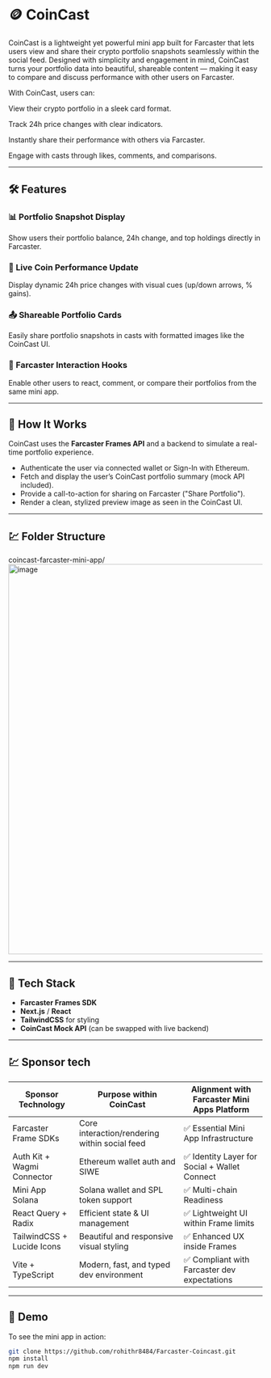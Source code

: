 # 🪙 CoinCast

CoinCast is a lightweight yet powerful mini app built for Farcaster that lets users view and share their crypto portfolio snapshots seamlessly within the social feed. Designed with simplicity and engagement in mind, CoinCast turns your portfolio data into beautiful, shareable content — making it easy to compare and discuss performance with other users on Farcaster.

With CoinCast, users can:

View their crypto portfolio in a sleek card format.

Track 24h price changes with clear indicators.

Instantly share their performance with others via Farcaster.

Engage with casts through likes, comments, and comparisons.

---

## 🛠 Features

### 📊 Portfolio Snapshot Display  
Show users their portfolio balance, 24h change, and top holdings directly in Farcaster.

### 🔄 Live Coin Performance Update  
Display dynamic 24h price changes with visual cues (up/down arrows, % gains).

### 📤 Shareable Portfolio Cards  
Easily share portfolio snapshots in casts with formatted images like the CoinCast UI.

### 💬 Farcaster Interaction Hooks  
Enable other users to react, comment, or compare their portfolios from the same mini app.

---

## 🚀 How It Works

CoinCast uses the **Farcaster Frames API** and a backend to simulate a real-time portfolio experience.

- Authenticate the user via connected wallet or Sign-In with Ethereum.
- Fetch and display the user’s CoinCast portfolio summary (mock API included).
- Provide a call-to-action for sharing on Farcaster ("Share Portfolio").
- Render a clean, stylized preview image as seen in the CoinCast UI.

---
## 💹 Folder Structure

coincast-farcaster-mini-app/
<img width="686" height="772" alt="image" src="https://github.com/user-attachments/assets/b307d49d-8e02-491b-88cc-1ab00fe72ab2" />

---

## 🧩 Tech Stack

- **Farcaster Frames SDK**
- **Next.js** / **React**
- **TailwindCSS** for styling
- **CoinCast Mock API** (can be swapped with live backend)

---

## 💹 Sponsor tech
| Sponsor Technology         | Purpose within CoinCast                       | Alignment with Farcaster Mini Apps Platform  |
| -------------------------- | --------------------------------------------- | -------------------------------------------- |
| Farcaster Frame SDKs       | Core interaction/rendering within social feed | ✅ Essential Mini App Infrastructure          |
| Auth Kit + Wagmi Connector | Ethereum wallet auth and SIWE                 | ✅ Identity Layer for Social + Wallet Connect |
| Mini App Solana            | Solana wallet and SPL token support           | ✅ Multi-chain Readiness                      |
| React Query + Radix        | Efficient state & UI management               | ✅ Lightweight UI within Frame limits         |
| TailwindCSS + Lucide Icons | Beautiful and responsive visual styling       | ✅ Enhanced UX inside Frames                  |
| Vite + TypeScript          | Modern, fast, and typed dev environment       | ✅ Compliant with Farcaster dev expectations  |


---

## 🧪 Demo

To see the mini app in action:

```bash
git clone https://github.com/rohithr8484/Farcaster-Coincast.git
npm install
npm run dev
